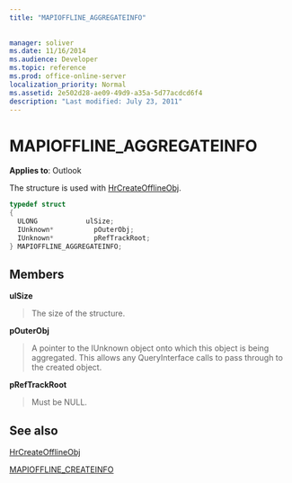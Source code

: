 ```yaml
---
title: "MAPIOFFLINE_AGGREGATEINFO"
 
 
manager: soliver
ms.date: 11/16/2014
ms.audience: Developer
ms.topic: reference
ms.prod: office-online-server
localization_priority: Normal
ms.assetid: 2e502d28-ae09-49d9-a35a-5d77acdcd6f4
description: "Last modified: July 23, 2011"
---
```


# MAPIOFFLINE_AGGREGATEINFO

  
  
**Applies to**: Outlook 
  
The structure is used with [HrCreateOfflineObj](hrcreateofflineobj.md). 
  
```cpp
typedef struct
{
  ULONG            ulSize;
  IUnknown*          pOuterObj;
  IUnknown*          pRefTrackRoot;
} MAPIOFFLINE_AGGREGATEINFO;
```

## Members

 **ulSize**
  
> The size of the structure.
    
 **pOuterObj**
  
> A pointer to the IUnknown object onto which this object is being aggregated. This allows any QueryInterface calls to pass through to the created object.
    
 **pRefTrackRoot**
  
> Must be NULL.
    
## See also



[HrCreateOfflineObj](hrcreateofflineobj.md)
  
[MAPIOFFLINE_CREATEINFO](mapioffline_createinfo.md)

